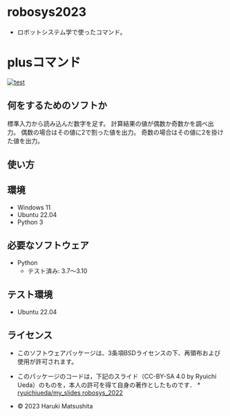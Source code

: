 # robosys2023
* ロボットシステム学で使ったコマンド。

# plusコマンド
[![test](https://github.com/harus860723/robosys2023/actions/workflows/test.yml/badge.svg)](https://github.com/harus860723/robosys2023/actions/workflows/test.yml)

## 何をするためのソフトか

標準入力から読み込んだ数字を足す。
計算結果の値が偶数か奇数かを調べ出力。
偶数の場合はその値に2で割った値を出力。
奇数の場合はその値に2を掛けた値を出力。

## 使い方


## 環境
* Windows 11  
* Ubuntu 22.04
* Python 3

## 必要なソフトウェア
* Python
  * テスト済み: 3.7〜3.10

## テスト環境
* Ubuntu 22.04

## ライセンス
* このソフトウェアパッケージは、3条項BSDライセンスの下、再領布および使用が許可されます。

* このパッケージのコードは，下記のスライド（CC-BY-SA 4.0 by Ryuichi Ueda）のものを，本人の許可を得て自身の著作としたものです．
      * [ryuichiueda/my_slides robosys_2022](https://github.com/ryuichiueda/my_slides/tree/master/robosys_2022)
* © 2023 Haruki Matsushita
